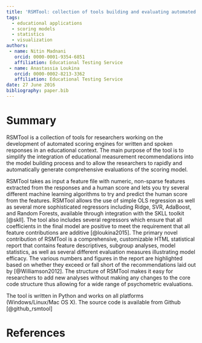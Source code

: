 ```yaml
---
title: 'RSMTool: collection of tools building and evaluating automated scoring models'
tags:
  - educational applications
  - scoring models
  - statistics
  - visualization
authors:
 - name: Nitin Madnani
   orcid: 0000-0001-9354-6851
   affiliation: Educational Testing Service
 - name: Anastassia Loukina
   orcid: 0000-0002-8213-3362
   affiliation: Educational Testing Service
date: 27 June 2016
bibliography: paper.bib
---
```


# Summary

RSMTool is a collection of tools for researchers working on the development of automated scoring engines for written and spoken responses in an educational context. The main purpose of the tool is to simplify the integration of educational measurement recommendations into the model building process and to allow the  researchers to rapidly and automatically generate comprehensive evaluations of the scoring model.

RSMTool takes as input a feature file with numeric, non-sparse features extracted from the responses and a human score and lets you try several different machine learning algorithms to try and predict the human score from the features. RSMTool allows the use of simple OLS regression as well as several more sophisticated regressors including Ridge, SVR, AdaBoost, and Random Forests, available through integration with the SKLL toolkit [@skll]. The tool also includes several regressors which ensure that all coefficients in the final model are positive to meet the requirement that all feature contributions are additive [@loukina2015]. The primary novel contribution of RSMTool is a comprehensive, customizable HTML statistical report that contains feature descriptives, subgroup analyses, model statistics, as well as several different evaluation measures illustrating model efficacy. The various numbers and figures in the report are highlighted based on whether they exceed or fall short of the recommendations laid out by [@Williamson2012]. The structure of RSMTool makes it easy for researchers to add new analyses without making any changes to the core code structure thus allowing for a wide range of psychometric evaluations.

The tool is written in Python and works on all platforms (Windows/Linux/Mac OS X). The source code is available from Github [@github_rsmtool]

# References

